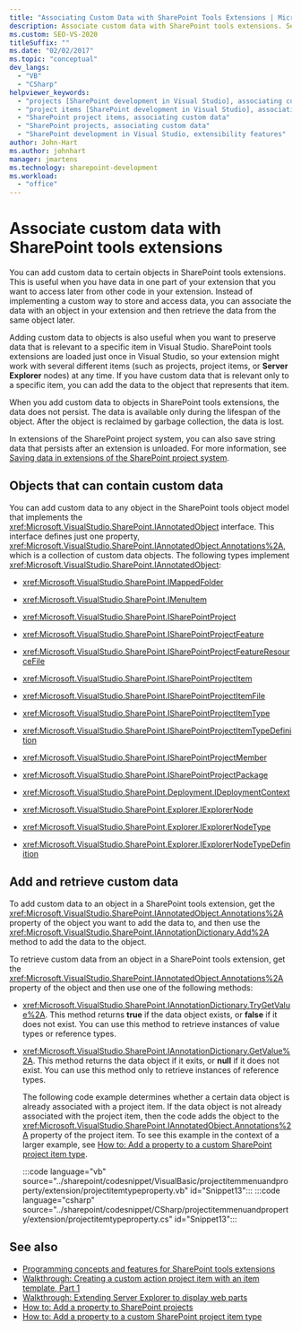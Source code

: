 ```yaml
---
title: "Associating Custom Data with SharePoint Tools Extensions | Microsoft Docs"
description: Associate custom data with SharePoint tools extensions. See a list of objects that can contain custom data. Add and retrieve custom data.
ms.custom: SEO-VS-2020
titleSuffix: ""
ms.date: "02/02/2017"
ms.topic: "conceptual"
dev_langs:
  - "VB"
  - "CSharp"
helpviewer_keywords:
  - "projects [SharePoint development in Visual Studio], associating custom data"
  - "project items [SharePoint development in Visual Studio], associating custom data"
  - "SharePoint project items, associating custom data"
  - "SharePoint projects, associating custom data"
  - "SharePoint development in Visual Studio, extensibility features"
author: John-Hart
ms.author: johnhart
manager: jmartens
ms.technology: sharepoint-development
ms.workload:
  - "office"
---
```

# Associate custom data with SharePoint tools extensions
  You can add custom data to certain objects in SharePoint tools extensions. This is useful when you have data in one part of your extension that you want to access later from other code in your extension. Instead of implementing a custom way to store and access data, you can associate the data with an object in your extension and then retrieve the data from the same object later.

 Adding custom data to objects is also useful when you want to preserve data that is relevant to a specific item in Visual Studio. SharePoint tools extensions are loaded just once in Visual Studio, so your extension might work with several different items (such as projects, project items, or **Server Explorer** nodes) at any time. If you have custom data that is relevant only to a specific item, you can add the data to the object that represents that item.

 When you add custom data to objects in SharePoint tools extensions, the data does not persist. The data is available only during the lifespan of the object. After the object is reclaimed by garbage collection, the data is lost.

 In extensions of the SharePoint project system, you can also save string data that persists after an extension is unloaded. For more information, see [Saving data in extensions of the SharePoint project system](../sharepoint/saving-data-in-extensions-of-the-sharepoint-project-system.md).

## Objects that can contain custom data
 You can add custom data to any object in the SharePoint tools object model that implements the <xref:Microsoft.VisualStudio.SharePoint.IAnnotatedObject> interface. This interface defines just one property, <xref:Microsoft.VisualStudio.SharePoint.IAnnotatedObject.Annotations%2A>, which is a collection of custom data objects. The following types implement <xref:Microsoft.VisualStudio.SharePoint.IAnnotatedObject>:

- <xref:Microsoft.VisualStudio.SharePoint.IMappedFolder>

- <xref:Microsoft.VisualStudio.SharePoint.IMenuItem>

- <xref:Microsoft.VisualStudio.SharePoint.ISharePointProject>

- <xref:Microsoft.VisualStudio.SharePoint.ISharePointProjectFeature>

- <xref:Microsoft.VisualStudio.SharePoint.ISharePointProjectFeatureResourceFile>

- <xref:Microsoft.VisualStudio.SharePoint.ISharePointProjectItem>

- <xref:Microsoft.VisualStudio.SharePoint.ISharePointProjectItemFile>

- <xref:Microsoft.VisualStudio.SharePoint.ISharePointProjectItemType>

- <xref:Microsoft.VisualStudio.SharePoint.ISharePointProjectItemTypeDefinition>

- <xref:Microsoft.VisualStudio.SharePoint.ISharePointProjectMember>

- <xref:Microsoft.VisualStudio.SharePoint.ISharePointProjectPackage>

- <xref:Microsoft.VisualStudio.SharePoint.Deployment.IDeploymentContext>

- <xref:Microsoft.VisualStudio.SharePoint.Explorer.IExplorerNode>

- <xref:Microsoft.VisualStudio.SharePoint.Explorer.IExplorerNodeType>

- <xref:Microsoft.VisualStudio.SharePoint.Explorer.IExplorerNodeTypeDefinition>

## Add and retrieve custom data
 To add custom data to an object in a SharePoint tools extension, get the <xref:Microsoft.VisualStudio.SharePoint.IAnnotatedObject.Annotations%2A> property of the object you want to add the data to, and then use the <xref:Microsoft.VisualStudio.SharePoint.IAnnotationDictionary.Add%2A> method to add the data to the object.

 To retrieve custom data from an object in a SharePoint tools extension, get the <xref:Microsoft.VisualStudio.SharePoint.IAnnotatedObject.Annotations%2A> property of the object and then use one of the following methods:

- <xref:Microsoft.VisualStudio.SharePoint.IAnnotationDictionary.TryGetValue%2A>. This method returns **true** if the data object exists, or **false** if it does not exist. You can use this method to retrieve instances of value types or reference types.

- <xref:Microsoft.VisualStudio.SharePoint.IAnnotationDictionary.GetValue%2A>. This method returns the data object if it exits, or **null** if it does not exist. You can use this method only to retrieve instances of reference types.

  The following code example determines whether a certain data object is already associated with a project item. If the data object is not already associated with the project item, then the code adds the object to the <xref:Microsoft.VisualStudio.SharePoint.IAnnotatedObject.Annotations%2A> property of the project item. To see this example in the context of a larger example, see [How to: Add a property to a custom SharePoint project item type](../sharepoint/how-to-add-a-property-to-a-custom-sharepoint-project-item-type.md).

  :::code language="vb" source="../sharepoint/codesnippet/VisualBasic/projectitemmenuandproperty/extension/projectitemtypeproperty.vb" id="Snippet13":::
  :::code language="csharp" source="../sharepoint/codesnippet/CSharp/projectitemmenuandproperty/extension/projectitemtypeproperty.cs" id="Snippet13":::

## See also
- [Programming concepts and features for SharePoint tools extensions](../sharepoint/programming-concepts-and-features-for-sharepoint-tools-extensions.md)
- [Walkthrough: Creating a custom action project item with an item template, Part 1](../sharepoint/walkthrough-creating-a-custom-action-project-item-with-an-item-template-part-1.md)
- [Walkthrough: Extending Server Explorer to display web parts](../sharepoint/walkthrough-extending-server-explorer-to-display-web-parts.md)
- [How to: Add a property to SharePoint projects](../sharepoint/how-to-add-a-property-to-sharepoint-projects.md)
- [How to: Add a property to a custom SharePoint project item type](../sharepoint/how-to-add-a-property-to-a-custom-sharepoint-project-item-type.md)
